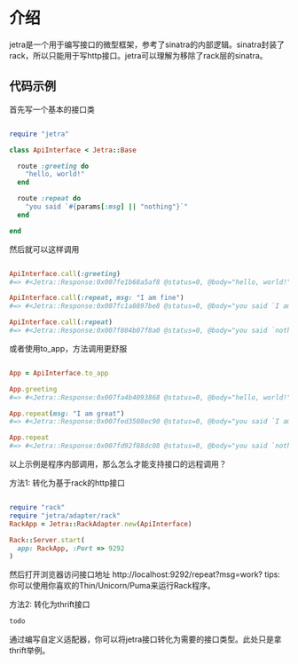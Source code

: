 # 介绍

jetra是一个用于编写接口的微型框架，参考了sinatra的内部逻辑。sinatra封装了rack，所以只能用于写http接口。jetra可以理解为移除了rack层的sinatra。

## 代码示例

首先写一个基本的接口类

```ruby

require "jetra"

class ApiInterface < Jetra::Base

  route :greeting do
    "hello, world!"
  end

  route :repeat do
    "you said `#{params[:msg] || "nothing"}`"
  end

end
```

然后就可以这样调用

```ruby

ApiInterface.call(:greeting) 
#=> #<Jetra::Response:0x007fe1b68a5af8 @status=0, @body="hello, world!">

ApiInterface.call(:repeat, msg: "I am fine") 
#=> #<Jetra::Response:0x007fc1a8897be8 @status=0, @body="you said `I am fine`">

ApiInterface.call(:repeat) 
#=> #<Jetra::Response:0x007f804b07f8a0 @status=0, @body="you said `nothing`">
```

或者使用to_app，方法调用更舒服

```ruby

App = ApiInterface.to_app

App.greeting 
#=> #<Jetra::Response:0x007fa4b4093868 @status=0, @body="hello, world!">

App.repeat(msg: "I am great") 
#=> #<Jetra::Response:0x007fed3508ec90 @status=0, @body="you said `I am great`">

App.repeat 
#=> #<Jetra::Response:0x007fd92f88dc08 @status=0, @body="you said `nothing`">
```

以上示例是程序内部调用，那么怎么才能支持接口的远程调用？

方法1: 转化为基于rack的http接口

```ruby

require "rack"
require "jetra/adapter/rack"
RackApp = Jetra::RackAdapter.new(ApiInterface)

Rack::Server.start(
  app: RackApp, :Port => 9292
)
```

然后打开浏览器访问接口地址 http://localhost:9292/repeat?msg=work?
tips: 你可以使用你喜欢的Thin/Unicorn/Puma来运行Rack程序。

方法2: 转化为thrift接口

```ruby
todo
```

通过编写自定义适配器，你可以将jetra接口转化为需要的接口类型。此处只是拿thrift举例。




















